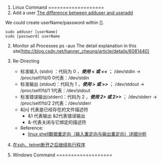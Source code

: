 1. Linux Command
===================
1. Add a user
[The difference between adduser and useradd](http://blog.csdn.net/hbsong75/article/details/9246669)

We could create userName/password within []. 
```
sudo adduser [userName]
sudo [password] userName
```
2. Monitor all Processes
ps -aux
The detail explanation in this site[http://blog.csdn.net/hanner_cheung/article/details/6081440]
3. Re-Directing
     * 标准输入   (stdin) ：代码为 0 ，***使用 < 或 <<*** ； /dev/stdin -> /proc/self/fd/0   0代表：/dev/stdin 
     * 标准输出   (stdout)：代码为 1 ，***使用 > 或 >>*** ； /dev/stdout -> /proc/self/fd/1  1代表：/dev/stdout
     * 标准错误输出(stderr)：代码为 2 ，***使用 2> 或 2>>*** ； /dev/stderr -> /proc/self/fd/2 2代表：/dev/stderr
     * &[n] 代表是已经存在的文件描述符
          * &1 代表输出 &2代表错误输出 
          * &-代表关闭与它绑定的描述符
     * Reference:
          * [linux shell数据重定向（输入重定向与输出重定向）详细分析](http://www.cnblogs.com/chengmo/archive/2010/10/20/1855805.html)

4. [在ssh、telnet断开之后继续执行程序](http://blog.chinaunix.net/uid-2623904-id-76976.html)


2. Windows Command
===================
